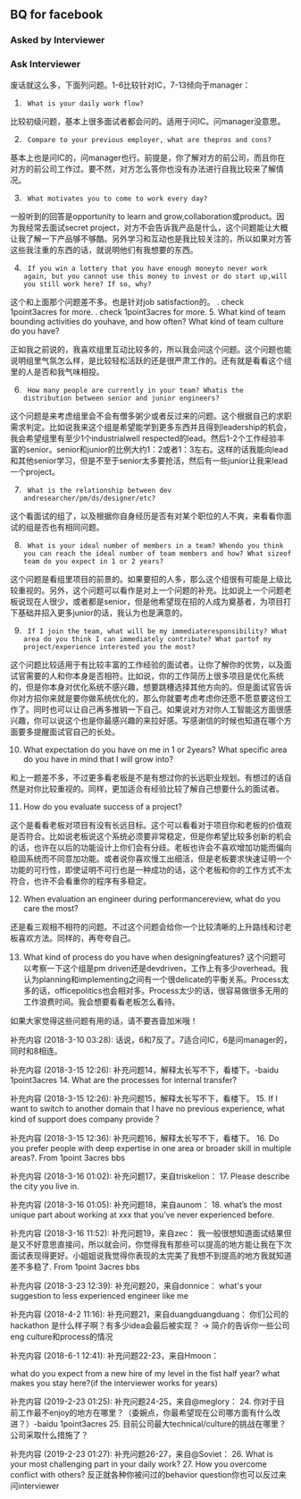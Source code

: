 ## BQ for facebook

### Asked by Interviewer




### Ask Interviewer

废话就这么多，下面列问题。1-6比较针对IC，7-13倾向于manager：

1.      What is your daily work flow?

比较初级问题，基本上很多面试者都会问的。适用于问IC。问manager没意思。


2.      Compare to your previous employer, what are thepros and cons?

基本上也是问IC的，问manager也行。前提是，你了解对方的前公司，而且你在对方的前公司工作过。要不然，对方怎么答你也没有办法进行自我比较来了解情况。


3.      What motivates you to come to work every day?

一般听到的回答是opportunity to learn and grow,collaboration或product。因为我经常去面试secret project，对方不会告诉我产品是什么，这个问题能让大概让我了解一下产品够不够酷。另外学习和互动也是我比较关注的，所以如果对方答这些我注重的东西的话，就说明他们有我想要的东西。


4.      If you win a lottery that you have enough moneyto never work again, but you cannot use this money to invest or do start up,will you still work here? If so, why?

这个和上面那个问题差不多。也是针对job satisfaction的。
. check 1point3acres for more.
. check 1point3acres for more.
5.      What kind of team bounding activities do youhave, and how often? What kind of team culture do you have?

正如我之前说的，我喜欢组里互动比较多的，所以我会问这个问题。这个问题也能说明组里气氛怎么样，是比较轻松活跃的还是很严肃工作的。还有就是看看这个组里的人是否和我气味相投。


6.      How many people are currently in your team? Whatis the distribution between senior and junior engineers?

这个问题是来考虑组里会不会有僧多粥少或者反过来的问题。这个根据自己的求职需求判定。比如说我来这个组是希望能学到更多东西并且得到leadership的机会，我会希望组里有至少1个industrialwell respected的lead。然后1-2个工作经验丰富的senior。senior和junior的比例大约1：2或者1：3左右。这样的话我能向lead和其他senior学习，但是不至于senior太多要抢活，然后有一些junior让我来lead一个project。


7.      What is the relationship between dev andresearcher/pm/ds/designer/etc?

这个看面试的组了，以及根据你自身经历是否有对某个职位的人不爽，来看看你面试的组是否也有相同问题。


8.      What is your ideal number of members in a team? Whendo you think you can reach the ideal number of team members and how? What sizeof team do you expect in 1 or 2 years?

这个问题是看组里项目的前景的。如果要招的人多，那么这个组很有可能是上级比较重视的。另外，这个问题可以看作是对上一个问题的补充。比如说上一个问题老板说现在人很少，或者都是senior，但是他希望现在招的人成为奠基者，为项目打下基础并招入更多junior的话，我认为也是满意的。


9.      If I join the team, what will be my immediateresponsibility? What area do you think I can immediately contribute? What partof my project/experience interested you the most?

这个问题比较适用于有比较丰富的工作经验的面试者。让你了解你的优势，以及面试官需要的人和你本身是否相符。比如说，你的工作简历上很多项目是优化系统的，但是你本身对优化系统不感兴趣，想要跳槽选择其他方向的。但是面试官告诉你对方招你来就是要你做系统优化的，那么你就要考虑考虑你还愿不愿意要这份工作了。同时也可以让自己再多推销一下自己。如果说对方对你人工智能这方面很感兴趣，你可以说这个也是你最感兴趣的来拉好感。写感谢信的时候也知道在哪个方面要多提醒面试官自己的长处。


10.  What expectation do you have on me in 1 or 2years? What specific area do you have in mind that I will grow into?

和上一题差不多，不过更多看老板是不是有想过你的长远职业规划。有想过的话自然是对你比较重视的。同样，更加适合有经验比较了解自己想要什么的面试者。


11.  How do you evaluate success of a project?

这个是看看老板对项目有没有长远目标。这个可以看看对于项目你和老板的价值观是否符合。比如说老板说这个系统必须要非常稳定，但是你希望比较多创新的机会的话，也许在以后的功能设计上你们会有分歧。老板也许会不喜欢增加功能而偏向稳固系统而不同意加功能。或者说你喜欢慢工出细活，但是老板要求快速证明一个功能的可行性，即使证明不可行也是一种成功的话，这个老板和你的工作方式不太符合，也许不会看重你的程序有多稳定。


12.  When evaluation an engineer during performancereview, what do you care the most?

还是看三观相不相符的问题。不过这个问题会给你一个比较清晰的上升路线和讨老板喜欢方法。同样的，再夸夸自己。


13.  What kind of process do you have when designingfeatures?
这个问题可以考察一下这个组是pm driven还是devdriven，工作上有多少overhead。我认为planning和implementing之间有一个很delicate的平衡关系。Process太多的话，officepolitics也会相对多。Process太少的话，很容易做很多无用的工作浪费时间。我会想要看看老板怎么看待。

如果大家觉得这些问题有用的话，请不要吝啬加米哦！




补充内容 (2018-3-10 03:28):
话说，6和7反了。7适合问IC，6是问manager的，同时和8相连。

补充内容 (2018-3-15 12:26):
补充问题14，解释太长写不下，看楼下。-baidu 1point3acres
14. What are the processes for internal transfer?


补充内容 (2018-3-15 12:26):
补充问题15，解释太长写不下，看楼下。
15. If I want to switch to another domain that I have no previous experience, what kind of support does company provide？

补充内容 (2018-3-15 12:36):
补充问题16，解释太长写不下，看楼下。
16. Do you prefer people with deep expertise in one area or broader skill in multiple areas?. From 1point 3acres bbs

补充内容 (2018-3-16 01:02):
补充问题17，来自triskelion：
17. Please describe the city you live in.

补充内容 (2018-3-16 01:05):
补充问题18，来自aunom：
18. what’s the most unique part about working at xxx that you’ve never experienced before.

补充内容 (2018-3-16 11:52):
补充问题19，来自zec：
我一般很想知道面试结果但是又不好意思直接问，所以就会问，你觉得我有那些可以提高的地方能让我在下次面试表现得更好。小姐姐说我觉得你表现的太完美了我想不到提高的地方我就知道差不多稳了. From 1point 3acres bbs

补充内容 (2018-3-23 12:39):
补充问题20，来自donnice：
what's your suggestion to less experienced engineer like me

补充内容 (2018-4-2 11:16):
补充问题21，来自duangduangduang：
你们公司的hackathon 是什么样子啊？有多少idea会最后被实现？ -> 简介的告诉你一些公司eng culture和process的情况

补充内容 (2018-6-1 12:41):
补充问题22-23，来自Hmoon：

what do you expect from a new hire of my level in the fist half year?
what makes you stay here?(if the interviewer works for years)

补充内容 (2019-2-23 01:25):
补充问题24-25，来自@meglory：
24. 你对于目前工作最不enjoy的地方在哪里？（委婉点，你最希望现在公司哪方面有什么改进？）-baidu 1point3acres
25. 目前公司最大technical/culture的挑战在哪里？公司采取什么措施了？

补充内容 (2019-2-23 01:27):
补充问题26-27，来自@Soviet：
26. What is your most challenging part in your daily work?
27. How you overcome conflict with others?
反正就各种你被问过的behavior question你也可以反过来问interviewer 